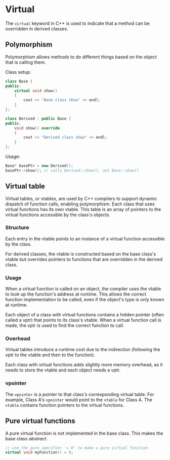 # Virtual

The `virtual` keyword in C++ is used to indicate that a method can be overridden in derived classes.

## Polymorphism
Polymorphism allows methods to do different things based on the object that is calling them.

Class setup:
```cpp
class Base {
public:
    virtual void show()
    {
        cout << "Base class show" << endl;
    }
};

class Derived : public Base {
public:
    void show() override
    {
        cout << "Derived class show" << endl;
    }
};
```

Usage:
```cpp
Base* basePtr = new Derived();
basePtr->show(); // calls Derived::show(), not Base::show()
```

## Virtual table
Virtual tables, or vtables, are used by C++ compilers to support dynamic dispatch of function calls, enabling polymorphism. Each class that uses virtual functions has its own vtable. This table is an array of pointers to the virtual functions accessible by the class's objects.

### Structure
Each entry in the vtable points to an instance of a virtual function accessible by the class.

For derived classes, the vtable is constructed based on the base class's vtable but overrides pointers to functions that are overridden in the derived class.

### Usage
When a virtual function is called on an object, the compiler uses the vtable to look up the function's address at runtime. This allows the correct function implementation to be called, even if the object's type is only known at runtime.

Each object of a class with virtual functions contains a hidden pointer (often called a vptr) that points to its class's vtable. When a virtual function call is made, the vptr is used to find the correct function to call.

### Overhead
Virtual tables introduce a runtime cost due to the indirection (following the vptr to the vtable and then to the function).

Each class with virtual functions adds slightly more memory overhead, as it needs to store the vtable and each object needs a vptr.

### vpointer
The `vpointer` is a pointer to that class's corresponding virtual table. For example, Class A's `vpointer` would point to the `vtable` for Class A. The `vtable` contains function pointers to the virtual functions.

## Pure virtual functions
A pure virtual function is not implemented in the base class. This makes the base class *abstract*.

```cpp
// use the pure specifier '= 0' to make a pure virtual function
virtual void myFunction() = 0;
```
